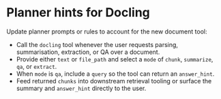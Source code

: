 # Planner hints for Docling

Update planner prompts or rules to account for the new document tool:

- Call the `docling` tool whenever the user requests parsing, summarisation,
  extraction, or QA over a document.
- Provide either `text` or `file_path` and select a `mode` of `chunk`,
  `summarize`, `qa`, or `extract`.
- When `mode` is `qa`, include a `query` so the tool can return an
  `answer_hint`.
- Feed returned `chunks` into downstream retrieval tooling or surface the
  summary and `answer_hint` directly to the user.
